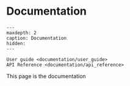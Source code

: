 # Documentation
```{toctree}
---
maxdepth: 2
caption: Documentation
hidden:
---

User guide <documentation/user_guide>
API Reference <documentation/api_reference>
```

This page is the documentation
